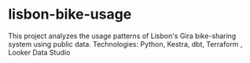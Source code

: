 # lisbon-bike-usage
This project analyzes the usage patterns of Lisbon's Gira bike-sharing system using public data. Technologies: Python, Kestra, dbt, Terraform , Looker Data Studio
